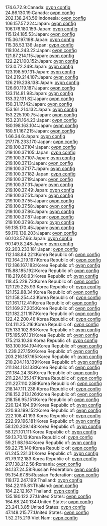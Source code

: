 174.6.72.9:Canada: [ovpn config](vpn/174_6_72_9.ovpn)  
24.86.130.19:Canada: [ovpn config](vpn/24_86_130_19.ovpn)  
202.138.243.56:Indonesia: [ovpn config](vpn/202_138_243_56.ovpn)  
106.157.57.224:Japan: [ovpn config](vpn/106_157_57_224.ovpn)  
106.176.180.159:Japan: [ovpn config](vpn/106_176_180_159.ovpn)  
115.124.185.53:Japan: [ovpn config](vpn/115_124_185_53.ovpn)  
115.36.197.198:Japan: [ovpn config](vpn/115_36_197_198.ovpn)  
115.38.53.136:Japan: [ovpn config](vpn/115_38_53_136.ovpn)  
118.104.243.22:Japan: [ovpn config](vpn/118_104_243_22.ovpn)  
121.87.214.115:Japan: [ovpn config](vpn/121_87_214_115.ovpn)  
122.221.100.152:Japan: [ovpn config](vpn/122_221_100_152.ovpn)  
123.0.72.249:Japan: [ovpn config](vpn/123_0_72_249.ovpn)  
123.198.59.131:Japan: [ovpn config](vpn/123_198_59_131.ovpn)  
124.219.214.107:Japan: [ovpn config](vpn/124_219_214_107.ovpn)  
126.219.238.138:Japan: [ovpn config](vpn/126_219_238_138.ovpn)  
126.60.119.187:Japan: [ovpn config](vpn/126_60_119_187.ovpn)  
133.114.81.98:Japan: [ovpn config](vpn/133_114_81_98.ovpn)  
133.32.131.82:Japan: [ovpn config](vpn/133_32_131_82.ovpn)  
150.31.17.142:Japan: [ovpn config](vpn/150_31_17_142.ovpn)  
153.161.214.132:Japan: [ovpn config](vpn/153_161_214_132.ovpn)  
153.225.190.75:Japan: [ovpn config](vpn/153_225_190_75.ovpn)  
153.231.164.23:Japan: [ovpn config](vpn/153_231_164_23.ovpn)  
180.198.163.104:Japan: [ovpn config](vpn/180_198_163_104.ovpn)  
180.51.167.215:Japan: [ovpn config](vpn/180_51_167_215.ovpn)  
1.66.34.6:Japan: [ovpn config](vpn/1_66_34_6.ovpn)  
217.178.233.170:Japan: [ovpn config](vpn/217_178_233_170.ovpn)  
219.100.37.104:Japan: [ovpn config](vpn/219_100_37_104.ovpn)  
219.100.37.105:Japan: [ovpn config](vpn/219_100_37_105.ovpn)  
219.100.37.107:Japan: [ovpn config](vpn/219_100_37_107.ovpn)  
219.100.37.13:Japan: [ovpn config](vpn/219_100_37_13.ovpn)  
219.100.37.177:Japan: [ovpn config](vpn/219_100_37_177.ovpn)  
219.100.37.182:Japan: [ovpn config](vpn/219_100_37_182.ovpn)  
219.100.37.19:Japan: [ovpn config](vpn/219_100_37_19.ovpn)  
219.100.37.31:Japan: [ovpn config](vpn/219_100_37_31.ovpn)  
219.100.37.49:Japan: [ovpn config](vpn/219_100_37_49.ovpn)  
219.100.37.51:Japan: [ovpn config](vpn/219_100_37_51.ovpn)  
219.100.37.55:Japan: [ovpn config](vpn/219_100_37_55.ovpn)  
219.100.37.58:Japan: [ovpn config](vpn/219_100_37_58.ovpn)  
219.100.37.86:Japan: [ovpn config](vpn/219_100_37_86.ovpn)  
219.100.37.87:Japan: [ovpn config](vpn/219_100_37_87.ovpn)  
219.100.37.96:Japan: [ovpn config](vpn/219_100_37_96.ovpn)  
59.135.170.45:Japan: [ovpn config](vpn/59_135_170_45.ovpn)  
59.170.139.203:Japan: [ovpn config](vpn/59_170_139_203.ovpn)  
60.103.57.66:Japan: [ovpn config](vpn/60_103_57_66.ovpn)  
90.149.8.248:Japan: [ovpn config](vpn/90_149_8_248.ovpn)  
92.203.233.181:Japan: [ovpn config](vpn/92_203_233_181.ovpn)  
112.148.84.221:Korea Republic of: [ovpn config](vpn/112_148_84_221.ovpn)  
112.164.219.197:Korea Republic of: [ovpn config](vpn/112_164_219_197.ovpn)  
112.186.167.183:Korea Republic of: [ovpn config](vpn/112_186_167_183.ovpn)  
115.88.185.192:Korea Republic of: [ovpn config](vpn/115_88_185_192.ovpn)  
118.219.60.93:Korea Republic of: [ovpn config](vpn/118_219_60_93.ovpn)  
118.45.229.73:Korea Republic of: [ovpn config](vpn/118_45_229_73.ovpn)  
121.129.225.93:Korea Republic of: [ovpn config](vpn/121_129_225_93.ovpn)  
121.152.88.34:Korea Republic of: [ovpn config](vpn/121_152_88_34.ovpn)  
121.158.254.43:Korea Republic of: [ovpn config](vpn/121_158_254_43.ovpn)  
121.161.112.41:Korea Republic of: [ovpn config](vpn/121_161_112_41.ovpn)  
121.169.27.205:Korea Republic of: [ovpn config](vpn/121_169_27_205.ovpn)  
121.182.211.197:Korea Republic of: [ovpn config](vpn/121_182_211_197.ovpn)  
122.42.200.46:Korea Republic of: [ovpn config](vpn/122_42_200_46.ovpn)  
124.111.25.216:Korea Republic of: [ovpn config](vpn/124_111_25_216.ovpn)  
125.133.102.88:Korea Republic of: [ovpn config](vpn/125_133_102_88.ovpn)  
175.195.97.131:Korea Republic of: [ovpn config](vpn/175_195_97_131.ovpn)  
175.213.10.36:Korea Republic of: [ovpn config](vpn/175_213_10_36.ovpn)  
183.100.164.194:Korea Republic of: [ovpn config](vpn/183_100_164_194.ovpn)  
1.239.227.159:Korea Republic of: [ovpn config](vpn/1_239_227_159.ovpn)  
203.216.187.165:Korea Republic of: [ovpn config](vpn/203_216_187_165.ovpn)  
210.204.118.139:Korea Republic of: [ovpn config](vpn/210_204_118_139.ovpn)  
211.184.113.133:Korea Republic of: [ovpn config](vpn/211_184_113_133.ovpn)  
211.184.24.38:Korea Republic of: [ovpn config](vpn/211_184_24_38.ovpn)  
211.224.135.147:Korea Republic of: [ovpn config](vpn/211_224_135_147.ovpn)  
211.227.110.239:Korea Republic of: [ovpn config](vpn/211_227_110_239.ovpn)  
218.147.111.238:Korea Republic of: [ovpn config](vpn/218_147_111_238.ovpn)  
218.152.213.126:Korea Republic of: [ovpn config](vpn/218_152_213_126.ovpn)  
218.156.95.151:Korea Republic of: [ovpn config](vpn/218_156_95_151.ovpn)  
220.124.194.99:Korea Republic of: [ovpn config](vpn/220_124_194_99.ovpn)  
220.93.199.152:Korea Republic of: [ovpn config](vpn/220_93_199_152.ovpn)  
222.108.41.193:Korea Republic of: [ovpn config](vpn/222_108_41_193.ovpn)  
222.99.196.181:Korea Republic of: [ovpn config](vpn/222_99_196_181.ovpn)  
58.120.209.148:Korea Republic of: [ovpn config](vpn/58_120_209_148.ovpn)  
58.121.101.111:Korea Republic of: [ovpn config](vpn/58_121_101_111.ovpn)  
59.13.70.13:Korea Republic of: [ovpn config](vpn/59_13_70_13.ovpn)  
59.21.68.164:Korea Republic of: [ovpn config](vpn/59_21_68_164.ovpn)  
59.22.75.140:Korea Republic of: [ovpn config](vpn/59_22_75_140.ovpn)  
61.245.231.31:Korea Republic of: [ovpn config](vpn/61_245_231_31.ovpn)  
61.79.112.183:Korea Republic of: [ovpn config](vpn/61_79_112_183.ovpn)  
217.138.212.58:Romania: [ovpn config](vpn/217_138_212_58.ovpn)  
94.137.24.58:Russian Federation: [ovpn config](vpn/94_137_24_58.ovpn)  
95.154.67.85:Russian Federation: [ovpn config](vpn/95_154_67_85.ovpn)  
118.172.247.199:Thailand: [ovpn config](vpn/118_172_247_199.ovpn)  
184.22.115.81:Thailand: [ovpn config](vpn/184_22_115_81.ovpn)  
184.22.12.167:Thailand: [ovpn config](vpn/184_22_12_167.ovpn)  
135.180.122.27:United States: [ovpn config](vpn/135_180_122_27.ovpn)  
164.68.240.134:United States: [ovpn config](vpn/164_68_240_134.ovpn)  
23.241.3.85:United States: [ovpn config](vpn/23_241_3_85.ovpn)  
47.148.215.77:United States: [ovpn config](vpn/47_148_215_77.ovpn)  
1.52.215.219:Viet Nam: [ovpn config](vpn/1_52_215_219.ovpn)  
